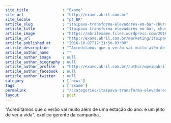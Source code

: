 ```yaml
---
site_title               : "Exame"
site_url                 : "http://exame.abril.com.br"
site_locale              : "pt_BR"
article_slug             : "itaipava-transforma-elevadores-em-bar-churrasco-e-praia"
article_title            : "Itaipava transforma elevadores em bar, churrasco e praia"
article_image            : "https://abrilexame.files.wordpress.com/2016/10/size_960_16_9_itaipava.jpg?quality=70&strip=all&w=960"
article_url              : "http://exame.abril.com.br/marketing/itaipava-transforma-elevadores-em-bar-churrasco-e-praia/"
article_published_at     : "2016-10-07T17:21:50-03:00"
article_description      : "“Acreditamos que o verão vai muito além de uma estação do ano: é um jeito de ver a vida', explica gerente da campanha..."
article_author_name      : ""
article_author_image     : null
article_author_biography : null
article_author_profile   : "http://exame.abril.com.br/author/wpvipabril/"
article_author_facebook  : null
article_author_twitter   : null
category                 : ['news']
tags                     : ['Exame']
permalink                : "/:categories/itaipava-transforma-elevadores-em-bar-churrasco-e-praia/"
layout                   : post
---
```


“Acreditamos que o verão vai muito além de uma estação do ano: é um jeito de ver a vida", explica gerente da campanha...
